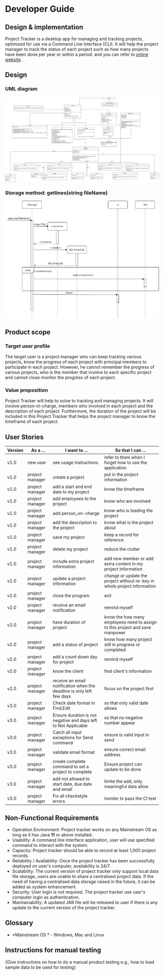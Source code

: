 # Developer Guide

## Design & implementation

Project Tracker is a desktop app for managing and tracking projects,  optimized for use via a Command Line Interface (CLI). It will help the project manager to track the status of each project such as how many projects have been done per year or within a period.
and you can refer to [online website](https://ay2021s1-tic4001-1.github.io/tp/DeveloperGuide.html) .
## Design

### UML diagram 
![UML Diagram V2](images/UML%20V2.png) 

### Storage method: getlines(string fileName)
![Sequence Diagram](images/StorageGetLine-Page-1.png)



## Product scope
### Target user profile

The target user is a project manager who can keep tracking various projects, know the progress of each project with  principal members to participate in each project. However, he cannot remember the progress of various projects, who is the member that involve to each specific project and cannot close monitor the progress of each project.

### Value proposition

Project Tracker will help to solve to tracking and managing projects. It will involve person-in-charge, members who involved in each project and the description of each project. Furthermore, the duration of the project will be included in this Project Tracker that helps the project manager to know the timeframe of each project.

## User Stories

|Version| As a ... | I want to ... | So that I can ...|
|--------|----------|---------------|------------------|
|v1.0|new user|see usage instructions|refer to them when I forget how to use the application|
|v1.0|project manager|create a project|put in the project information|
|v1.0|project manager|add a start and end date to my project| know the timeframe|
|v1.0|project manager|add employees to the project|know who are involved|
|v1.0|project manager|add person_on-charge|know who is leading the project|
|v1.0|project manager|add the description to the project|know what is the project about|
|v1.0|project manager|save my project|keep a record for reference|
|v1.0|project manager|delete my project| reduce the clutter|
|v1.0|project manager|include extra project information |add new member or add extra content in my project information|
|v1.0|project manager|update a project information|change or update the project without re-key in whole project information|
|v1.0|project manager|close the program|exit|
|v2.0|project manager|receive an email notification|remind myself|
|v2.0|project manager|have duration of project|know the how many employees need to assign to this project and save manpower|
|v2.0|project manager|add a status of project|know how many project still in progress or completed|
|v2.0|project manager|add a count down day for project|remind myself|
|v2.0|project manager|know the client|find client's information|
|v2.0|project manager|receive an email notification when the deadline is only left few days|focus on the project first|
|v3.0|project manager|Check date format in Find,Edit| so that only valid date allows|
|v3.0|project manager|Ensure duration is not negative and days left to Not Applicable| so that no negative number appear|
|v3.0|project manager|Catch all input exceptions for Send command| ensure is valid input in send|
|v3.0|project manager|validate email format| ensure correct email address|
|v3.0|project manager|create complete command to set a project to complete| Ensure project can update to be done|
|v3.0|project manager|add not allowed to start date, due date and email| limite the add, only meaningful data allow|
|v3.0|project manager|Fix all checkstyle errors| inorder to pass the CI test|

## Non-Functional Requirements

* Operation Environment: Project tracker works on any Mainstream OS as long as it has Java **11** or above installed. 
* Usability: A command line interface application, user will use specified command to interact with the system.
* Capacity: Project tracker should be able to record at least 1,000 project records. 
* Reliability / Availability: Once the project tracker has been successfully deployed on user's computer, availability is 24/7.   
* Scalability: The current version of project tracker only support local data file storage, users are unable to share a centralised project data.
               If the need of having a centralised data storage raised in the future, it can be added as system enhancement. 
* Security: User login is not required. The project tracker use user's computer login as authentication.
* Maintainability: A updated JAR file will be released to user if there is any update to the current version of the project tracker.                 
               
## Glossary

* *Mainstream OS * - Windows, Mac and Linux

## Instructions for manual testing

{Give instructions on how to do a manual product testing e.g., how to load sample data to be used for testing}
